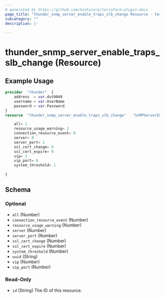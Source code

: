 ```yaml
---
# generated by https://github.com/hashicorp/terraform-plugin-docs
page_title: "thunder_snmp_server_enable_traps_slb_change Resource - terraform-provider-thunder"
subcategory: ""
description: |-
  
---
```


# thunder_snmp_server_enable_traps_slb_change (Resource)



## Example Usage

```terraform
provider  "thunder"  {
    address  = var.dut9049
    username = var.UserName
    password = var.Password
}
resource  "thunder_snmp_server_enable_traps_slb_change"   "SnMPServerEnableTrapsSlbChange"  {

    all= 1
    resource_usage_warning= 1
    connection_resource_event= 0
    server= 0
    server_port= 1
    ssl_cert_change= 0
    ssl_cert_expire= 0
    vip= 1
    vip_port= 0
    system_threshold= 1
  
}
```

<!-- schema generated by tfplugindocs -->
## Schema

### Optional

- `all` (Number)
- `connection_resource_event` (Number)
- `resource_usage_warning` (Number)
- `server` (Number)
- `server_port` (Number)
- `ssl_cert_change` (Number)
- `ssl_cert_expire` (Number)
- `system_threshold` (Number)
- `uuid` (String)
- `vip` (Number)
- `vip_port` (Number)

### Read-Only

- `id` (String) The ID of this resource.


